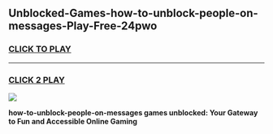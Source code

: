 
## Unblocked-Games-how-to-unblock-people-on-messages-Play-Free-24pwo
<h3>
<a href="https://premium76.site?title=how-to-unblock-people-on-messages&ref=23A">CLICK TO PLAY</a></h3>
<hr>

<h3>
<a href="https://premium76.site?title=how-to-unblock-people-on-messages&ref=23A">CLICK 2 PLAY</a>
  
</h3>

<a href="https://premium76.site?title=how-to-unblock-people-on-messages&ref=23A"><img src="https://clearcache.store/games.png"></a>


**how-to-unblock-people-on-messages games unblocked: Your Gateway to Fun and Accessible Online Gaming**
